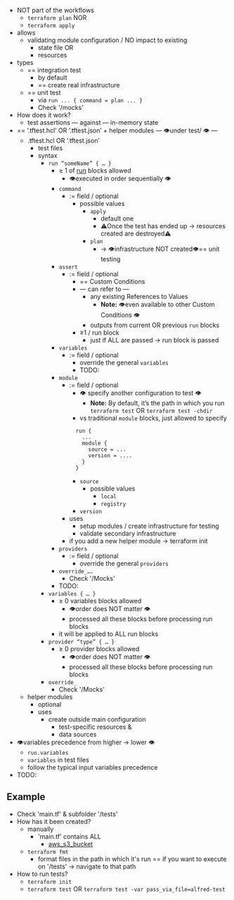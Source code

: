 - NOT part of the workflows
    - `terraform plan` NOR
    - `terraform apply`
- allows
    - validating module configuration / NO impact to existing
        - state file OR
        - resources
- types
  - == integration test
    - by default
    - == create real infrastructure
  - == unit test
    - via `run ... { command = plan ... }`
    - Check '/mocks'
- How does it work?
  - test assertions — against — in-memory state
- == ‘.tftest.hcl’ OR ‘.tftest.json’ + helper modules — 👁️under test/ 👁️ — 
    - .tftest.hcl OR ‘.tftest.json’
      - test files
      - syntax
        - `run “someName” { … }`
          - ≥ 1 of [run](https://developer.hashicorp.com/terraform/language/tests#run-blocks) blocks allowed
            - 👁️executed in order sequentially 👁️
          - `command`
            - := field / optional
              - possible values
                - `apply`
                  - default one
                  - ⚠️Once the test has ended up → resources created are destroyed⚠️
                - `plan`
                  - → 👁️infrastructure NOT created👁️== unit testing
          - `assert`
            - := field / optional
              - == Custom Conditions
              - — can refer to — 
                - any existing References to Values
                  - **Note:** 👁️even available to other Custom Conditions 👁️
                - outputs from current OR previous `run` blocks
              - ≥1 / run block
                - just if ALL are passed → run block is passed
          - `variables`
            - := field / optional
              - override the general `variables`
              - TODO:
          - `module`
            - := field / optional
              - 👁️ specify another configuration to test 👁️
                - **Note:** By default, it’s the path in which you run `terraform test` OR `terraform test -chdir`
              - vs traditional `module` blocks, just allowed to specify
              ```
                run {
                  ...
                  module {
                    source = ...
                    version = ....
                  }
                }
              ```
                - `source`
                  - possible values
                    - `local`
                    - `registry`
                - `version`
            - uses
              - setup modules  / create infrastructure for testing
              - validate secondary infrastructure
            - if you add a new helper module → terraform init 
          - `providers`
            - := field / optional
              - override the general `providers` 
          - `override_….`
            - Check '/Mocks'
          - TODO: 
        - `variables { … }`
          - ≥ 0 variables blocks allowed
            - 👁️order does NOT matter 👁️
            - processed all these blocks before processing run blocks
          - it will be applied to ALL run blocks
        - `provider “type” { … }`
          - ≥ 0 provider blocks allowed
            - 👁️order does NOT matter 👁️
            - processed all these blocks before processing run blocks
        - `override_`
          - Check '/Mocks'
    - helper modules
        - optional
        - uses
            - create outside main configuration
                - test-specific resources &
                - data sources
- 👁️variables precedence from higher → lower 👁️
  - `run.variables`
  - `variables` in test files
  - follow the typical input variables precedence
- TODO:

## Example
* Check 'main.tf' & subfolder '/tests'
* How has it been created?
  * manually
    * 'main.tf' contains ALL
      * [aws_s3_bucket](https://registry.terraform.io/providers/hashicorp/aws/latest/docs/resources/s3_bucket)
  * `terraform fmt`
    * format files in the path in which it's run == if you want to execute on '/tests' -> navigate to that path
* How to run tests?
  * `terraform init`
  * `terraform test` OR `terraform test -var pass_via_file=alfred-test`